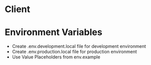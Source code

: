 # Client

# Environment Variables
- Create .env.development.local file for development environment
- Create .env.production.local file for production environment
- Use Value Placeholders from env.example